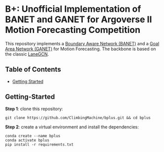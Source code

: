 # B+: Unofficial Implementation of BANET and GANET for Argoverse II Motion Forecasting Competition

This repository implements a [Boundary Aware Network (BANET)](https://arxiv.org/abs/2206.07934) and a [Goal Area Network (GANET)](https://arxiv.org/abs/2209.09723) for Motion Forecasting. The backbone is based on the classic [LaneGCN](https://github.com/uber-research/LaneGCN).  



## Table of Contents

* [Getting Started](#getting-started)

## Getting-Started

**Step 1**: clone this repository:

```
git clone https://github.com/ClimbingMachine/bplus.git && cd bplus
```

**Step 2**: create a virtual environment and install the dependencies:
```
conda create --name bplus
conda activate bplus
pip install -r requirements.txt
```




